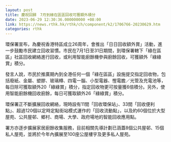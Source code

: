 ```yaml
---
layout: post
title: 慶祝回歸　7月到綠在區區回收可獲額外積分
date: 2023-06-29 12:30:36.000000000 +08:00
link: https://news.rthk.hk/rthk/ch/component/k2/1706766-20230629.htm
categories: rthk
---
```


環保署宣布，為慶祝香港特區成立26周年，會推出「日日回收額外賞」活動，進一步鼓勵市民建立回收習慣。市民在7月1日至31日期間，到環保署轄下「綠在區區」社區回收網絡進行回收，或利用智能廚餘機參與廚餘回收，可獲額外「綠綠賞」積分。
 
發言人說，市民於推廣期內到全港任何一個「綠在區區」設施提交指定回收物，包括廢紙、金屬、塑膠、玻璃樽、四電一腦、小型電器、慳電膽／光管及充電池等，每日除可獲取額外20「綠綠賞」積分，指定回收物更可按量獲6倍積分。另外，使用智能廚餘機回收廚餘，每日可獲取額外26「綠綠賞」積分。
 
環保署正不斷擴展回收網絡，現時設有11間「回收環保站」、33間「回收便利點」、超過120個以定時定點街站模式運作的「回收流動點」，以及約60個位於大型屋苑、公共屋邨、鄉村、商場、大學、政府場地的智能回收應用點。

署方亦逐步擴展家居廚餘收集服務，目前相關先導計劃已涵蓋8個公共屋邨、15個私人屋苑，並將於今年內擴展至100座公屋樓宇及更多私人屋苑。
